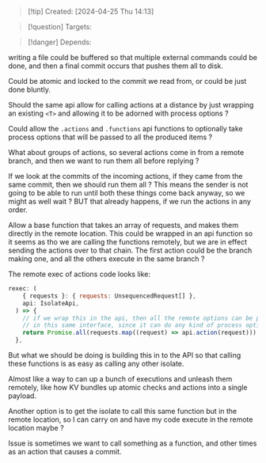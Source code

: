 
>[!tip] Created: [2024-04-25 Thu 14:13]

>[!question] Targets: 

>[!danger] Depends: 

writing a file could be buffered so that multiple external commands could be done, and then a final commit occurs that pushes them all to disk.

Could be atomic and locked to the commit we read from, or could be just done bluntly.

Should the same api allow for calling actions at a distance by just wrapping an existing `<T>` and allowing it to be adorned with process options ?

Could allow the `.actions` and `.functions` api functions to optionally take process options that will be passed to all the produced items ?

What about groups of actions, so several actions come in from a remote branch, and then we want to run them all before replying ?

If we look at the commits of the incoming actions, if they came from the same commit, then we should run them all ?  This means the sender is not going to be able to run until both these things come back anyway, so we might as well wait ?
BUT that already happens, if we run the actions in any order.

Allow a base function that takes an array of requests, and makes them directly in the remote location.  This could be wrapped in an api function so it seems as tho we are calling the functions remotely, but we are in effect sending the actions over to that chain.  The first action could be the branch making one, and all the others execute in the same branch ?

The remote exec of actions code looks like:

```js
rexec: (
    { requests }: { requests: UnsequencedRequest[] },
    api: IsolateApi,
  ) => {
    // if we wrap this in the api, then all the remote options can be provided
    // in this same interface, since it can do any kind of process option
    return Promise.all(requests.map((request) => api.action(request)))
  },
```
But what we should be doing is building this in to the API so that calling these functions is as easy as calling any other isolate.

Almost like a way to can up a bunch of executions and unleash them remotely, like how KV bundles up atomic checks and actions into a single payload.

Another option is to get the isolate to call this same function but in the remote location, so I can carry on and have my code execute in the remote location maybe ?

Issue is sometimes we want to call something as a function, and other times as an action that causes a commit.
